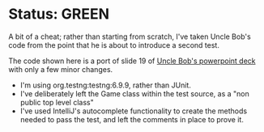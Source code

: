 # Status: GREEN

A bit of a cheat; rather than starting from scratch, I've taken Uncle Bob's code from the point that he is about to
introduce a second test.

The code shown here is a port of slide 19 of [Uncle Bob's powerpoint deck](http://butunclebob.com/files/downloads/Bowling%20Game%20Kata.ppt)
with only a few minor changes.

 * I'm using org.testng:testng:6.9.9, rather than JUnit.
 * I've deliberately left the Game class within the test source, as a "non public top level class"
 * I've used IntelliJ's autocomplete functionality to create the methods needed to pass the test, and left the
 comments in place to prove it.

